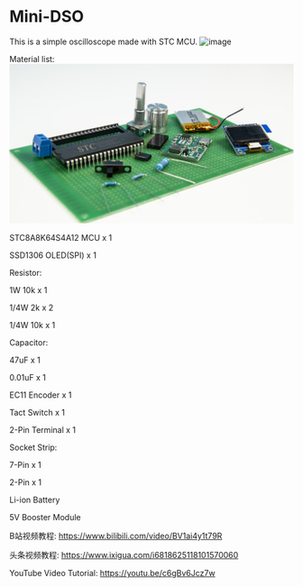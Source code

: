 # Mini-DSO
This is a simple oscilloscope made with STC MCU. 
![image](https://github.com/CreativeLau/Mini-DSO/blob/master/pic/IMG_6270.JPG)

Material list:
![image](pic/IMG_6243.jpg)

STC8A8K64S4A12 MCU x 1 

SSD1306 OLED(SPI) x 1

Resistor: 

1W 10k x 1 

1/4W 2k x 2 

1/4W 10k x 1


Capacitor: 

47uF x 1 

0.01uF x 1


EC11 Encoder x 1 

Tact Switch x 1 

2-Pin Terminal x 1

Socket Strip: 

7-Pin x 1 

2-Pin x 1

Li-ion Battery 

5V Booster Module

B站视频教程: https://www.bilibili.com/video/BV1ai4y1t79R

头条视频教程: https://www.ixigua.com/i6818625118101570060

YouTube Video Tutorial: https://youtu.be/c6gBv6Jcz7w
